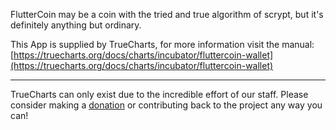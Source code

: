 FlutterCoin may be a coin with the tried and true algorithm of scrypt, but it's definitely anything but ordinary.


This App is supplied by TrueCharts, for more information visit the manual: [https://truecharts.org/docs/charts/incubator/fluttercoin-wallet](https://truecharts.org/docs/charts/incubator/fluttercoin-wallet)

---

TrueCharts can only exist due to the incredible effort of our staff.
Please consider making a [donation](https://truecharts.org/docs/about/sponsor) or contributing back to the project any way you can!
